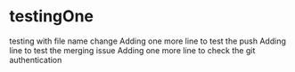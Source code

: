 # testingOne
testing with file name change
Adding one more line to test the push
Adding line to test the merging issue
Adding one more line to check the git authentication
